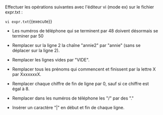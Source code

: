 Effectuer les opérations suivantes avec l'éditeur vi (mode ex) sur le fichier expr.txt :

`vi expr.txt`{{execute}}

- Les numéros de téléphone qui se terminent par 48 doivent désormais se terminer par 50


-	Remplacer sur la ligne 2 la chaîne "annie2" par "annie" (sans se déplacer sur la ligne 2).


-	Remplacer les lignes vides par "VIDE".


-	Remplacer tous les prénoms qui commencent et finissent par la lettre X par XxxxxxxX.


-	Remplacer chaque chiffre de fin de ligne par 0, sauf si ce chiffre est égal à 8.


-	Remplacer dans les numéros de téléphone les "/" par des "."


-	Insérer un caractère "|" en début et fin de chaque ligne.